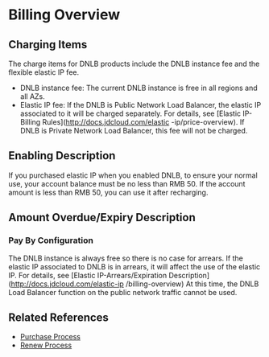 # Billing Overview

## Charging Items
The charge items for DNLB products include the DNLB instance fee and the flexible elastic IP fee.

- DNLB instance fee: The current DNLB instance is free in all regions and all AZs.
- Elastic IP fee: If the DNLB is Public Network Load Balancer, the elastic IP associated to it will be charged separately. For details, see [Elastic IP-Billing Rules](http://docs.jdcloud.com/elastic -ip/price-overview). If DNLB is Private Network Load Balancer, this fee will not be charged.

## Enabling Description
If you purchased elastic IP when you enabled DNLB, to ensure your normal use, your account balance must be no less than RMB 50. If the account amount is less than RMB 50, you can use it after recharging.

## Amount Overdue/Expiry Description

### Pay By Configuration
The DNLB instance is always free so there is no case for arrears. If the elastic IP associated to DNLB is in arrears, it will affect the use of the elastic IP. For details, see [Elastic IP-Arrears/Expiration Description](http://docs.jdcloud.com/elastic-ip /billing-overview) At this time, the DNLB Load Balancer function on the public network traffic cannot be used.

## Related References
- [Purchase Process](Purchase-Process.md)
- [Renew Process](Renew-Process.md)
